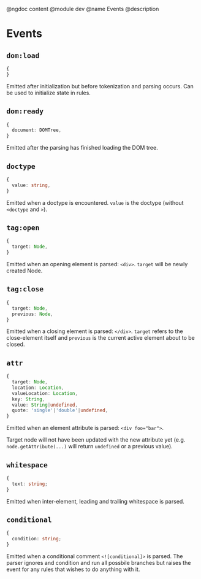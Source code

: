 @ngdoc content
@module dev
@name Events
@description

# Events

## `dom:load`

```typescript
{
}
```

Emitted after initialization but before tokenization and parsing occurs. Can be
used to initialize state in rules.

## `dom:ready`

```typescript
{
  document: DOMTree,
}
```

Emitted after the parsing has finished loading the DOM tree.

## `doctype`

```typescript
{
  value: string,
}
```

Emitted when a doctype is encountered. `value` is the doctype (without
`<doctype` and `>`).

## `tag:open`

```typescript
{
  target: Node,
}
```

Emitted when an opening element is parsed: `<div>`. `target` will be
newly created Node.

## `tag:close`

```typescript
{
  target: Node,
  previous: Node,
}
```

Emitted when a closing element is parsed: `</div>`. `target` refers to
the close-element itself and `previous` is the current active element
about to be closed.

## `attr`

```typescript
{
  target: Node,
  location: Location,
  valueLocation: Location,
  key: String,
  value: String|undefined,
  quote: 'single'|'double'|undefined,
}
```

Emitted when an element attribute is parsed: `<div foo="bar">`.

Target node will not have been updated with the new attribute yet
(e.g. `node.getAttribute(...)` will return `undefined` or a previous
value).

## `whitespace`

```typescript
{
  text: string;
}
```

Emitted when inter-element, leading and trailing whitespace is parsed.

## `conditional`

```typescript
{
  condition: string;
}
```

Emitted when a conditional comment `<![conditional]>` is parsed. The parser
ignores and condition and run all possbile branches but raises the event for any
rules that wishes to do anything with it.
